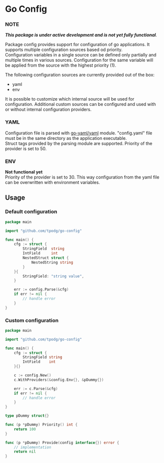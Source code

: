 # Go Config

### NOTE

**_This package is under active development and is not yet fully functional_**.

Package config provides support for configuration of go applications. It supports multiple configuration sources based
od priority.  
Configuration variables in a single source can be defined only partially and multiple times in various sources.
Configuration for the same variable will be applied from the source with the highest priority (1).

The following configuration sources are currently provided out of the box:

* yaml
* env

It is possible to customize which internal source will be used for configuration. Additional custom sources can be
configured and used with or without internal configuration providers.

### YAML

Configuration file is parsed with [go-yaml/yaml](https://github.com/go-yaml/yaml/tree/v3) module.
"config.yaml" file must be in the same directory as the application executable.  
Struct tags provided by the parsing module are supported. Priority of the provider is set to 50.

### ENV

**Not functional yet**  
Priority of the provider is set to 30. This way configuration from the yaml file can be overwritten with environment
variables.

## Usage

### Default configuration

```go
package main

import "github.com/tpodg/go-config"

func main() {
	cfg := struct {
		StringField  string
		IntField     int
		NestedStruct struct {
			NestedString string
		}
	}{
		StringField: "string value",
	}

	err := config.Parse(&cfg)
	if err != nil {
		// handle error
	}
}
```

### Custom configuration

```go
package main

import "github.com/tpodg/go-config"

func main() {
	cfg := struct {
		StringField string
		IntField    int
	}{}

	c := config.New()
	c.WithProviders(&config.Env{}, &pDummy{})

	err := c.Parse(&cfg)
	if err != nil {
		// handle error
	}
}

type pDummy struct{}

func (p *pDummy) Priority() int {
	return 100
}

func (p *pDummy) Provide(config interface{}) error {
	// implementation
	return nil
}
```
